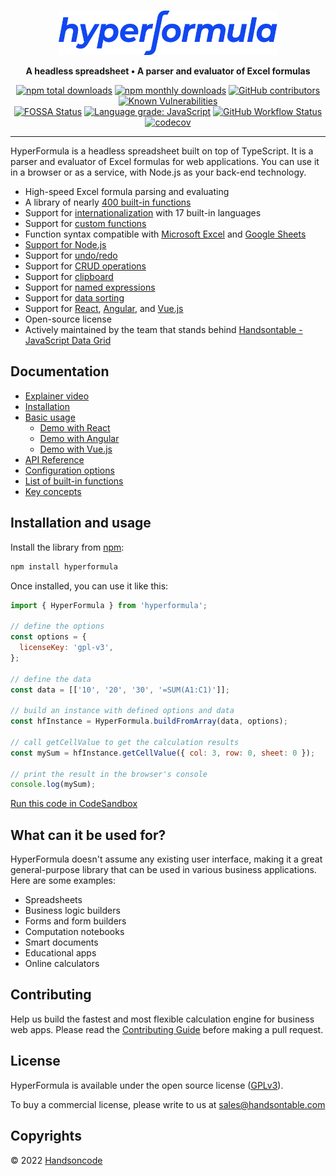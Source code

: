 <br>
<p align="center">
  <a href="https://hyperformula.handsontable.com/">
    <img src="https://raw.githubusercontent.com/handsontable/hyperformula/master/github-hf-logo-blue.svg" width="350" height="71" alt="HyperFormula - A headless spreadsheet, a parser and evaluator of Excel formulas"/>
  </a>
</p>

<p align="center">
  <strong>A headless spreadsheet • A parser and evaluator of Excel formulas</strong>
</p>

<p align="center">
  <a href="https://npmjs.com/package/hyperformula"><img src="https://img.shields.io/npm/dt/hyperformula.svg" alt="npm total downloads"></a>
  <a href="https://npmjs.com/package/hyperformula"><img src="https://img.shields.io/npm/dm/hyperformula.svg" alt="npm monthly downloads"></a>
  <a href="https://github.com/handsontable/hyperformula/graphs/contributors"><img src="https://img.shields.io/github/contributors/handsontable/hyperformula" alt="GitHub contributors"></a>
  <a href="https://snyk.io/test/github/handsontable/hyperformula?targetFile=package.json"><img src="https://snyk.io/test/github/handsontable/hyperformula/badge.svg?targetFile=package.json" alt="Known Vulnerabilities"></a>
  <br>
  <a href="https://app.fossa.io/projects/git%2Bgithub.com%2Fhandsontable%2Fhyperformula?ref=badge_shield"><img src="https://app.fossa.io/api/projects/git%2Bgithub.com%2Fhandsontable%2Fhyperformula.svg?type=shield" alt="FOSSA Status"></a>
  <a href="https://lgtm.com/projects/g/handsontable/hyperformula/context:javascript"><img src="https://img.shields.io/lgtm/grade/javascript/g/handsontable/hyperformula.svg?logo=lgtm&amp;logoWidth=18" alt="Language grade: JavaScript"></a>
  <a href="https://github.com/handsontable/hyperformula/actions?query=workflow%3ATest+branch%3Amaster"><img src="https://img.shields.io/github/actions/workflow/status/handsontable/hyperformula/test.yml?branch=master" alt="GitHub Workflow Status"></a>
  <a href="https://codecov.io/gh/handsontable/hyperformula"><img src="https://codecov.io/gh/handsontable/hyperformula/branch/master/graph/badge.svg?token=5k9ZQv8azO" alt="codecov"></a>
</p>

---

HyperFormula is a headless spreadsheet built on top of TypeScript. It is a parser and evaluator of Excel formulas for web applications. You can use it in a browser or as a service, with Node.js as your back-end technology.
- High-speed Excel formula parsing and evaluating
- A library of nearly [400 built-in functions](https://hyperformula.handsontable.com/guide/built-in-functions.html)
- Support for [internationalization](https://hyperformula.handsontable.com/guide/i18n-features.html) with 17 built-in languages
- Support for [custom functions](https://hyperformula.handsontable.com/guide/custom-functions.html)
- Function syntax compatible with [Microsoft Excel](https://hyperformula.handsontable.com/guide/compatibility-with-microsoft-excel.html) and [Google Sheets](https://hyperformula.handsontable.com/guide/compatibility-with-google-sheets.html)
- [Support for Node.js](https://hyperformula.handsontable.com/guide/server-side-installation.html#install-with-npm-or-yarn)
- Support for [undo/redo](https://hyperformula.handsontable.com/guide/undo-redo.html)
- Support for [CRUD operations](https://hyperformula.handsontable.com/guide/basic-operations.html)
- Support for [clipboard](https://hyperformula.handsontable.com/guide/clipboard-operations.html)
- Support for [named expressions](https://hyperformula.handsontable.com/guide/named-expressions.html)
- Support for [data sorting](https://hyperformula.handsontable.com/guide/sorting-data.html)
- Support for [React](https://hyperformula.handsontable.com/guide/integration-with-react.html), [Angular](https://hyperformula.handsontable.com/guide/integration-with-angular.html), and [Vue.js](https://hyperformula.handsontable.com/guide/integration-with-vue.html)
- Open-source license
- Actively maintained by the team that stands behind [Handsontable - JavaScript Data Grid](https://handsontable.com/)

## Documentation

- [Explainer video](https://www.youtube.com/watch?v=JJXUmACTDdk)
- [Installation](https://hyperformula.handsontable.com/guide/client-side-installation.html)
- [Basic usage](https://hyperformula.handsontable.com/guide/basic-usage.html)
  - [Demo with React](https://hyperformula.handsontable.com/guide/integration-with-react.html)
  - [Demo with Angular](https://hyperformula.handsontable.com/guide/integration-with-angular.html)
  - [Demo with Vue.js](https://hyperformula.handsontable.com/guide/integration-with-vue.html)
- [API Reference](https://hyperformula.handsontable.com/api/)
- [Configuration options](https://hyperformula.handsontable.com/guide/configuration-options.html)
- [List of built-in functions](https://hyperformula.handsontable.com/guide/built-in-functions.html)
- [Key concepts](https://hyperformula.handsontable.com/guide/key-concepts.html)

## Installation and usage

Install the library from [npm](https://www.npmjs.com/package/hyperformula):

```bash
npm install hyperformula
```

Once installed, you can use it like this:

```js
import { HyperFormula } from 'hyperformula';

// define the options
const options = {
  licenseKey: 'gpl-v3',
};

// define the data
const data = [['10', '20', '30', '=SUM(A1:C1)']];

// build an instance with defined options and data
const hfInstance = HyperFormula.buildFromArray(data, options);

// call getCellValue to get the calculation results
const mySum = hfInstance.getCellValue({ col: 3, row: 0, sheet: 0 });

// print the result in the browser's console
console.log(mySum);
```

[Run this code in CodeSandbox](https://codesandbox.io/s/github/handsontable/hyperformula-demos/tree/develop/basic-usage)

## What can it be used for?

HyperFormula doesn't assume any existing user interface, making it a great general-purpose library that can be used in various business applications. Here are some examples:

- Spreadsheets
- Business logic builders
- Forms and form builders
- Computation notebooks
- Smart documents
- Educational apps
- Online calculators

## Contributing

Help us build the fastest and most flexible calculation engine for
business web apps. Please read the [Contributing Guide](https://hyperformula.handsontable.com/guide/contributing.html) before making a pull request.

## License

HyperFormula is available under the open source license ([GPLv3](https://github.com/handsontable/hyperformula/blob/master/LICENSE.txt)).

To buy a commercial license, please write to us at sales@handsontable.com

## Copyrights
© 2022 [Handsoncode](https://handsontable.com)
